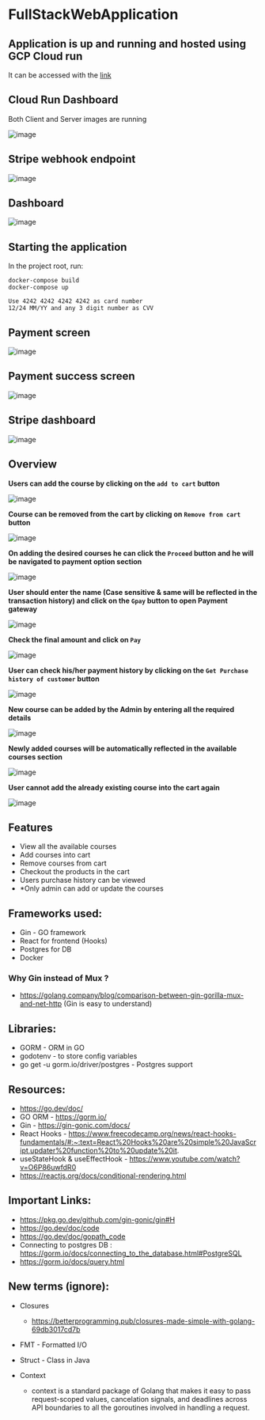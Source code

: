 # FullStackWebApplication

## Application is up and running and hosted using GCP Cloud run

It can be accessed with the [link](https://fullstackwebapplication-client-nvywvuaozq-uc.a.run.app/)

## Cloud Run Dashboard

Both Client and Server images are running

![image](https://user-images.githubusercontent.com/38076041/219547237-da9659b2-b56d-4cdb-84a0-558a8959f0a2.png)

## Stripe webhook endpoint
![image](https://user-images.githubusercontent.com/38076041/219547376-3a343cfe-0f92-49ec-b52f-f7c9c7199565.png)

## Dashboard

![image](https://user-images.githubusercontent.com/38076041/216379940-e771b858-2f91-48e8-900d-d81fcc2a0f7b.png)


## Starting the application

In the project root, run: 
```
docker-compose build 
docker-compose up

Use 4242 4242 4242 4242 as card number
12/24 MM/YY and any 3 digit number as CVV
```

## Payment screen 
![image](https://user-images.githubusercontent.com/38076041/218306398-3c19a406-9c11-4c2c-a3a0-144a2541a3da.png)

## Payment success screen
![image](https://user-images.githubusercontent.com/38076041/218306423-4b635bfc-01a7-422d-83ed-daf86a8973c0.png)

## Stripe dashboard
![image](https://user-images.githubusercontent.com/38076041/218306460-c78eae94-8243-475f-a7e0-2cf325e970e7.png)


## Overview

**Users can add the course by clicking on the `add to cart` button**

![image](https://user-images.githubusercontent.com/38076041/216380111-e8d4f9d2-88b9-49c0-ac5f-422bf2f345b0.png)

**Course can be removed from the cart by clicking on `Remove from cart` button**

![image](https://user-images.githubusercontent.com/38076041/216380414-f881798d-132e-455b-801f-d1658b8d03d4.png)

**On adding the desired courses he can click the `Proceed` button and he will be navigated to payment option section**

![image](https://user-images.githubusercontent.com/38076041/216380548-03723f2d-c06b-4ff5-a674-7882a1c1d2bc.png)

**User should enter the name (Case sensitive & same will be reflected in the transaction history) and click on the `Gpay` button to open Payment gateway** 

![image](https://user-images.githubusercontent.com/38076041/216380683-23a3a84f-a6bd-474a-bb5d-4e8118cff612.png)

**Check the final amount and click on `Pay`**

![image](https://user-images.githubusercontent.com/38076041/216380776-752e8381-bce1-478d-8a99-a4a8b6fbf0c6.png)

**User can check his/her payment history by clicking on the `Get Purchase history of customer` button**

![image](https://user-images.githubusercontent.com/38076041/216380864-82df58f1-4128-4c0d-9fe2-9fea9c96ee58.png)

**New course can be added by the Admin by entering all the required details**

![image](https://user-images.githubusercontent.com/38076041/216381169-627a3915-7807-4c12-af65-ac56d342c1b6.png)

**Newly added courses will be automatically reflected in the available courses section**

![image](https://user-images.githubusercontent.com/38076041/216381250-cc0219f1-1322-4902-af29-5dcf29f08a62.png)

**User cannot add the already existing course into the cart again**

![image](https://user-images.githubusercontent.com/38076041/216381348-c735d048-ee4a-4d6d-b1a8-149399320cfe.png)



## Features

- View all the available courses
- Add courses into cart
- Remove courses from cart
- Checkout the products in the cart
- Users purchase history can be viewed
- *Only admin can add or update the courses

## Frameworks used:

- Gin - GO framework
- React for frontend (Hooks)
- Postgres for DB
- Docker

### Why Gin instead of Mux ?

- https://golang.company/blog/comparison-between-gin-gorilla-mux-and-net-http (Gin is easy to understand)

## Libraries:

- GORM - ORM in GO
- godotenv - to store config variables
- go get -u gorm.io/driver/postgres - Postgres support

## Resources:

- https://go.dev/doc/
- GO ORM - https://gorm.io/
- Gin - https://gin-gonic.com/docs/
- React Hooks - https://www.freecodecamp.org/news/react-hooks-fundamentals/#:~:text=React%20Hooks%20are%20simple%20JavaScript,updater%20function%20to%20update%20it.
- useStateHook & useEffectHook - https://www.youtube.com/watch?v=O6P86uwfdR0
- https://reactjs.org/docs/conditional-rendering.html

## Important Links:

- https://pkg.go.dev/github.com/gin-gonic/gin#H
- https://go.dev/doc/code
- https://go.dev/doc/gopath_code
- Connecting to postgres DB : https://gorm.io/docs/connecting_to_the_database.html#PostgreSQL
- https://gorm.io/docs/query.html

## New terms (ignore):

- Closures
  - https://betterprogramming.pub/closures-made-simple-with-golang-69db3017cd7b
- FMT - Formatted I/O
- Struct - Class in Java

- Context
  - context is a standard package of Golang that makes it easy to pass request-scoped values, cancelation signals, and deadlines across API boundaries to all the goroutines involved in handling a request.
